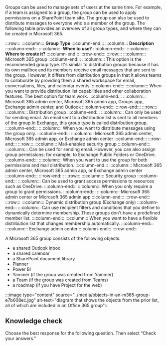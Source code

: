 Groups can be used to manage sets of users at the same time. For example, if a team is assigned to a group, the group can be used to apply permissions on a SharePoint team site. The group can also be used to distribute messages to everyone who's a member of the group. The following table provides an overview of all group types, and where they can be created in Microsoft 365.

:::row:::
  :::column:::
    **Group Type**
  :::column-end:::
  :::column:::
    **Description**
  :::column-end:::
  :::column:::
    **When to use?**
  :::column-end:::
  :::column:::
    **Where to create it?**
  :::column-end:::
:::row-end:::
:::row:::
  :::column:::
    Microsoft 365 group
  :::column-end:::
  :::column:::
    This option is the recommended group type. It's similar to distribution groups because it has its own mailbox and its members receive email messages that are sent to the group. However, it differs from distribution groups in that it allows teams to collaborate by providing them a shared workspace for email, conversations, files, and calendar events.
  :::column-end:::
  :::column:::
    When you want to provide distribution list capabilities and other collaboration features. The best option for team work.
  :::column-end:::
  :::column:::
    Microsoft 365 admin center, Microsoft 365 admin app, Groups app, Exchange admin center, and Outlook
  :::column-end:::
:::row-end:::
:::row:::
  :::column:::
    Distribution group
  :::column-end:::
  :::column:::
    Can only be used for sending email. An email sent to a distribution list is sent to all members of the group.In Exchange, this group type is called distribution group.
  :::column-end:::
  :::column:::
    When you want to distribute messages using the group only.
  :::column-end:::
  :::column:::
    Microsoft 365 admin center, Microsoft 365 admin app, or Exchange admin center
  :::column-end:::
:::row-end:::
:::row:::
  :::column:::
    Mail-enabled security group
  :::column-end:::
  :::column:::
    Can be used for sending email. However, you can also assign group permissions; for example, to Exchange Public Folders or OneDrive.
  :::column-end:::
  :::column:::
    When you want to use the group for both permissions and mail distribution.
  :::column-end:::
  :::column:::
    Microsoft 365 admin center, Microsoft 365 admin app, or Exchange admin center
  :::column-end:::
:::row-end:::
:::row:::
  :::column:::
    Security group
  :::column-end:::
  :::column:::
    Can be used to grant access permissions to resources such as OneDrive.
  :::column-end:::
  :::column:::
    When you only require a group to grant permissions.
  :::column-end:::
  :::column:::
    Microsoft 365 admin center or Microsoft 365 admin app
  :::column-end:::
:::row-end:::
:::row:::
  :::column:::
    Dynamic distribution group (Exchange only)
  :::column-end:::
  :::column:::
    Can use recipient filters and conditions that you define to dynamically determine membership. These groups don't have a predefined member list.
  :::column-end:::
  :::column:::
    When you want to have a flexible distribution list that changes membership automatically.
  :::column-end:::
  :::column:::
    Exchange admin center
  :::column-end:::
:::row-end:::


A Microsoft 365 group consists of the following objects:

 -  a shared Outlook inbox
 -  a shared calendar
 -  a SharePoint document library
 -  Planner
 -  Power BI
 -  Yammer (if the group was created from Yammer)
 -  a Team (if the group was created from Teams)
 -  a roadmap (if you have Project for the web)

:::image type="content" source="../media/objects-in-an-m365-group-e7b608ec.jpg" alt-text="diagram that shows the objects from the prior list, all of which are included in an Office 365 group":::


## Knowledge check

Choose the best response for the following question. Then select “Check your answers.”